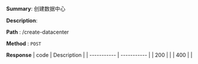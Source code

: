 **Summary**: 创建数据中心

**Description**:

**Path** : /create-datacenter

**Method** : `POST`

**Response**
| code      | Description |
| ----------- | ----------- |
|  200   |       |
|  400   |       |

